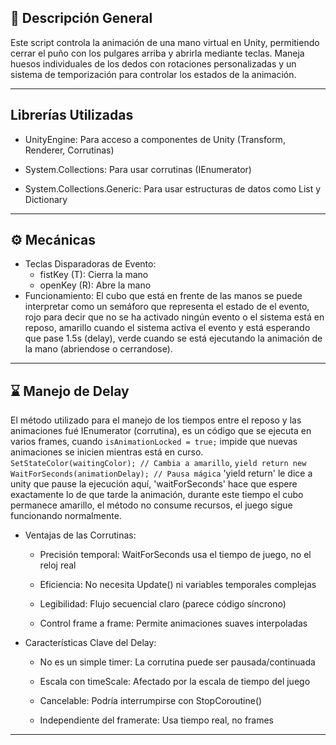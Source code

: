 ## 📌 Descripción General  
Este script controla la animación de una mano virtual en Unity, permitiendo cerrar el puño con los pulgares arriba y abrirla mediante teclas. Maneja huesos individuales de los dedos con rotaciones personalizadas y un sistema de temporización para controlar los estados de la animación.

---

## Librerías Utilizadas
- UnityEngine: Para acceso a componentes de Unity (Transform, Renderer, Corrutinas)

- System.Collections: Para usar corrutinas (IEnumerator)

- System.Collections.Generic: Para usar estructuras de datos como List y Dictionary

---

## ⚙️ Mecánicas
- Teclas Disparadoras de Evento: 
    * fistKey (T): Cierra la mano
    * openKey (R): Abre la mano
- Funcionamiento:
El cubo que está en frente de las manos se puede interpretar como un semáforo que representa el estado de el evento, rojo para decir que no se ha activado ningún evento o el sistema está en reposo, amarillo cuando el sistema activa el evento y está esperando que pase 1.5s (delay), verde cuando se está ejecutando la animación de la mano (abriendose o cerrandose).
---

## ⌛ Manejo de Delay

El método utilizado para el manejo de los tiempos entre el reposo y las animaciones fué IEnumerator (corrutina), es un código que se ejecuta en varios frames, cuando `isAnimationLocked = true;` impide que nuevas animaciones se inicien mientras está en curso.
`SetStateColor(waitingColor); // Cambia a amarillo`,
`yield return new WaitForSeconds(animationDelay); // Pausa mágica`
'yield return' le dice a unity que pause la ejecución aquí, 'waitForSeconds' hace que espere exactamente lo de que tarde la animación, durante este tiempo el cubo permanece amarillo, el método no consume recursos, el juego sigue funcionando normalmente.

- Ventajas de las Corrutinas:
    * Precisión temporal: WaitForSeconds usa el tiempo de juego, no el reloj real

    * Eficiencia: No necesita Update() ni variables temporales complejas

    * Legibilidad: Flujo secuencial claro (parece código síncrono)

    * Control frame a frame: Permite animaciones suaves interpoladas

- Características Clave del Delay:

    * No es un simple timer: La corrutina puede ser pausada/continuada

    * Escala con timeScale: Afectado por la escala de tiempo del juego

    * Cancelable: Podría interrumpirse con StopCoroutine()

    * Independiente del framerate: Usa tiempo real, no frames
---

